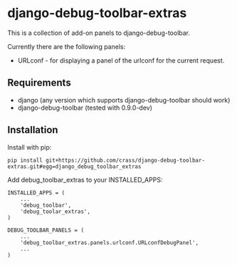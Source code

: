 django-debug-toolbar-extras
===========================

This is a collection of add-on panels to django-debug-toolbar.

Currently there are the following panels:

 * URLconf - for displaying a panel of the urlconf for the current request.


Requirements
------------

 * django (any version which supports django-debug-toolbar should work)
 * django-debug-toolbar (tested with 0.9.0-dev)


Installation
------------

Install with pip:

    pip install git+https://github.com/crass/django-debug-toolbar-extras.git#egg=django_debug_toolbar_extras

Add debug_toolbar_extras to your INSTALLED_APPS:

    INSTALLED_APPS = (
        ...
        'debug_toolbar',
        'debug_toolar_extras',
    )

    DEBUG_TOOLBAR_PANELS = (
        ...
        'debug_toolbar_extras.panels.urlconf.URLconfDebugPanel',
        ...
    )
